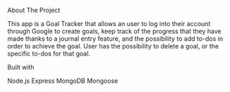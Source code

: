 About The Project

This app is a Goal Tracker that allows an user to log into their account through Google to create goals, keep track of the progress that they have made thanks to a journal entry feature, and the possibility to add to-dos in order to achieve the goal. User has the possibility to delete a goal, or the specific to-dos for that goal. 

Built with

Node.js
Express
MongoDB
Mongoose